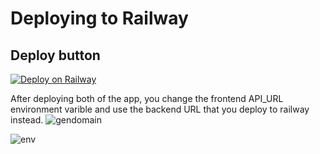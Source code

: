 # Deploying to Railway

## Deploy button

[![Deploy on Railway](https://railway.app/button.svg)](https://railway.app/template/f4Ha3W?referralCode=SpsRaMStrmAffl)

After deploying both of the app, you change the frontend API_URL environment varible and use the backend URL that you deploy to railway instead.
![gendomain](/docs_assets/railway_gen_domain.png)

![env](/docs_assets/railway_config_env.png)